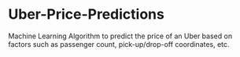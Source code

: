 # Uber-Price-Predictions
Machine Learning Algorithm to predict the price of an Uber based on factors such as passenger count, pick-up/drop-off coordinates, etc.
